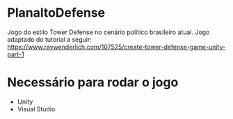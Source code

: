 # PlanaltoDefense
Jogo do estilo Tower Defense no cenário político brasileiro atual.
Jogo adaptado do tutorial a seguir:
https://www.raywenderlich.com/107525/create-tower-defense-game-unity-part-1

# Necessário para rodar o jogo
* Unity
* Visual Studio
